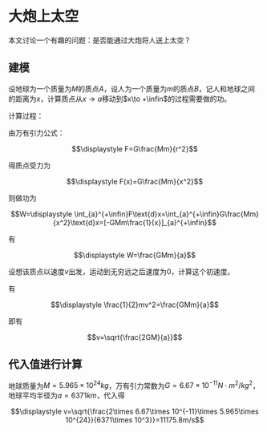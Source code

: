 # 大炮上太空

本文讨论一个有趣的问题：是否能通过大炮将人送上太空？

## 建模

设地球为一个质量为$M$的质点$A$，设人为一个质量为$m$的质点$B$，记人和地球之间的距离为$x$，计算质点从$x\to a$移动到$x\to +\infin$的过程需要做的功。

计算过程：

由万有引力公式：

$$\displaystyle F=G\frac{Mm}{r^2}$$

得质点受力为

$$\displaystyle F(x)=G\frac{Mm}{x^2}$$

则做功为

$$W=\displaystyle \int_{a}^{+\infin}F\text{d}x=\int_{a}^{+\infin}G\frac{Mm}{x^2}\text{d}x=[-GMm\frac{1}{x}]_{a}^{+\infin}$$

有

$$\displaystyle W=\frac{GMm}{a}$$

设想该质点以速度$v$出发，运动到无穷远之后速度为$0$，计算这个初速度。

有

$$\displaystyle \frac{1}{2}mv^2=\frac{GMm}{a}$$

即有

$$v=\sqrt{\frac{2GM}{a}}$$

## 代入值进行计算

地球质量为$M=5.965 \times 10^{24} kg$，万有引力常数为$G=6.67\times 10^{-11}N\cdot m^2 / kg^2$，地球平均半径为$a=6371km$，代入得

$$\displaystyle v=\sqrt{\frac{2\times 6.67\times 10^{-11}\times 5.965\times 10^{24}}{6371\times 10^3}}=11175.8m/s$$

